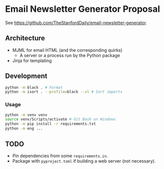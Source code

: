 # Email Newsletter Generator Proposal

See https://github.com/TheStanfordDaily/email-newsletter-generator.

## Architecture

- MJML for email HTML (and the corresponding quirks)
    - A server or a process run by the Python package
- Jinja for templating

## Development

```bash
python -m black . # Format
python -m isort . --profile=black --sl # Sort imports
```

### Usage

```bash
python -m venv venv
source venv/Scripts/activate # Git Bash on Windows
python -m pip install -r requirements.txt
python -m eng ...
```

## TODO

- Pin dependencies from some `requirements.in`.
- Package with `pyproject.toml` if building a web server (not necessary).
